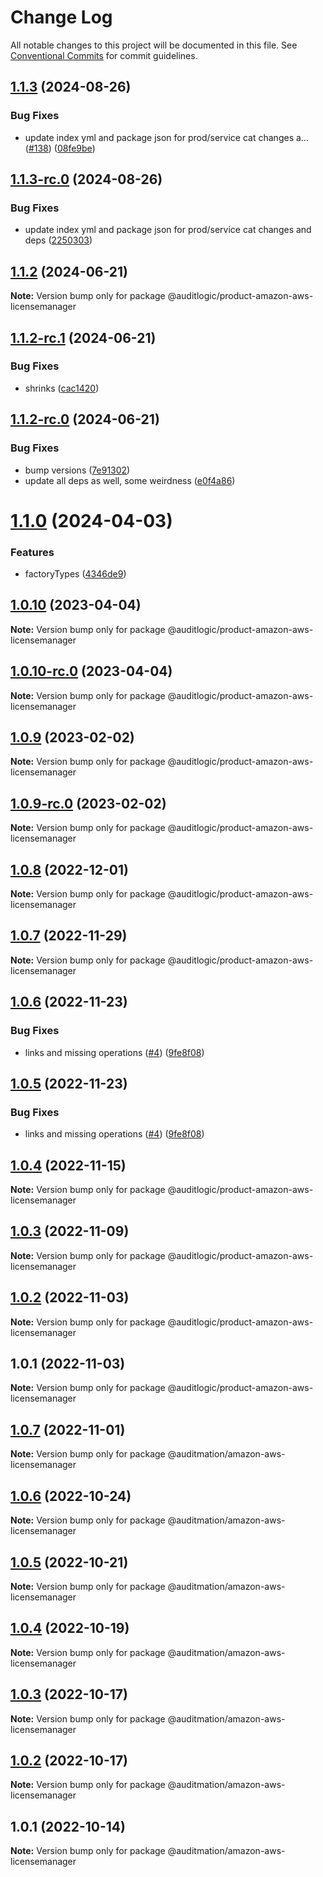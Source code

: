 # Change Log

All notable changes to this project will be documented in this file.
See [Conventional Commits](https://conventionalcommits.org) for commit guidelines.

## [1.1.3](https://github.com/auditlogic/product/compare/@auditlogic/product-amazon-aws-licensemanager@1.1.2...@auditlogic/product-amazon-aws-licensemanager@1.1.3) (2024-08-26)


### Bug Fixes

* update index yml and package json for prod/service cat changes a… ([#138](https://github.com/auditlogic/product/issues/138)) ([08fe9be](https://github.com/auditlogic/product/commit/08fe9beb1c8457462a19bc69caa02e6212d97e1a))





## [1.1.3-rc.0](https://github.com/auditlogic/product/compare/@auditlogic/product-amazon-aws-licensemanager@1.1.2...@auditlogic/product-amazon-aws-licensemanager@1.1.3-rc.0) (2024-08-26)


### Bug Fixes

* update index yml and package json for prod/service cat changes and deps ([2250303](https://github.com/auditlogic/product/commit/225030363a363608240135b7ebed386b28f01e4b))





## [1.1.2](https://github.com/auditlogic/product/compare/@auditlogic/product-amazon-aws-licensemanager@1.1.2-rc.1...@auditlogic/product-amazon-aws-licensemanager@1.1.2) (2024-06-21)

**Note:** Version bump only for package @auditlogic/product-amazon-aws-licensemanager





## [1.1.2-rc.1](https://github.com/auditlogic/product/compare/@auditlogic/product-amazon-aws-licensemanager@1.1.2-rc.0...@auditlogic/product-amazon-aws-licensemanager@1.1.2-rc.1) (2024-06-21)


### Bug Fixes

* shrinks ([cac1420](https://github.com/auditlogic/product/commit/cac14200fefcd8183ab69fe89a47bd3f70f563e9))





## [1.1.2-rc.0](https://github.com/auditlogic/product/compare/@auditlogic/product-amazon-aws-licensemanager@1.1.0...@auditlogic/product-amazon-aws-licensemanager@1.1.2-rc.0) (2024-06-21)


### Bug Fixes

* bump versions ([7e91302](https://github.com/auditlogic/product/commit/7e913023b8b312150ed7762c32fbbe616be71de5))
* update all deps as well, some weirdness ([e0f4a86](https://github.com/auditlogic/product/commit/e0f4a864714e2d3de6bbf3da014d5312fe53be2f))





# [1.1.0](https://github.com/auditlogic/product/compare/@auditlogic/product-amazon-aws-licensemanager@1.0.10...@auditlogic/product-amazon-aws-licensemanager@1.1.0) (2024-04-03)


### Features

* factoryTypes ([4346de9](https://github.com/auditlogic/product/commit/4346de92693aee892fccf725338ffc7b80ab182b))





## [1.0.10](https://github.com/auditlogic/product/compare/@auditlogic/product-amazon-aws-licensemanager@1.0.9...@auditlogic/product-amazon-aws-licensemanager@1.0.10) (2023-04-04)

**Note:** Version bump only for package @auditlogic/product-amazon-aws-licensemanager





## [1.0.10-rc.0](https://github.com/auditlogic/product/compare/@auditlogic/product-amazon-aws-licensemanager@1.0.9...@auditlogic/product-amazon-aws-licensemanager@1.0.10-rc.0) (2023-04-04)

**Note:** Version bump only for package @auditlogic/product-amazon-aws-licensemanager





## [1.0.9](https://github.com/auditlogic/product/compare/@auditlogic/product-amazon-aws-licensemanager@1.0.8...@auditlogic/product-amazon-aws-licensemanager@1.0.9) (2023-02-02)

**Note:** Version bump only for package @auditlogic/product-amazon-aws-licensemanager





## [1.0.9-rc.0](https://github.com/auditlogic/product/compare/@auditlogic/product-amazon-aws-licensemanager@1.0.8...@auditlogic/product-amazon-aws-licensemanager@1.0.9-rc.0) (2023-02-02)

**Note:** Version bump only for package @auditlogic/product-amazon-aws-licensemanager





## [1.0.8](https://github.com/auditlogic/product/compare/@auditlogic/product-amazon-aws-licensemanager@1.0.7...@auditlogic/product-amazon-aws-licensemanager@1.0.8) (2022-12-01)

**Note:** Version bump only for package @auditlogic/product-amazon-aws-licensemanager





## [1.0.7](https://github.com/auditlogic/product/compare/@auditlogic/product-amazon-aws-licensemanager@1.0.6...@auditlogic/product-amazon-aws-licensemanager@1.0.7) (2022-11-29)

**Note:** Version bump only for package @auditlogic/product-amazon-aws-licensemanager





## [1.0.6](https://github.com/auditlogic/product/compare/@auditlogic/product-amazon-aws-licensemanager@1.0.4...@auditlogic/product-amazon-aws-licensemanager@1.0.6) (2022-11-23)


### Bug Fixes

* links and missing operations ([#4](https://github.com/auditlogic/product/issues/4)) ([9fe8f08](https://github.com/auditlogic/product/commit/9fe8f08fe7c57fdb79f991ac35bd6ac2e7dcad38))





## [1.0.5](https://github.com/auditlogic/product/compare/@auditlogic/product-amazon-aws-licensemanager@1.0.4...@auditlogic/product-amazon-aws-licensemanager@1.0.5) (2022-11-23)


### Bug Fixes

* links and missing operations ([#4](https://github.com/auditlogic/product/issues/4)) ([9fe8f08](https://github.com/auditlogic/product/commit/9fe8f08fe7c57fdb79f991ac35bd6ac2e7dcad38))





## [1.0.4](https://github.com/auditlogic/product/compare/@auditlogic/product-amazon-aws-licensemanager@1.0.3...@auditlogic/product-amazon-aws-licensemanager@1.0.4) (2022-11-15)

**Note:** Version bump only for package @auditlogic/product-amazon-aws-licensemanager





## [1.0.3](https://github.com/auditlogic/product/compare/@auditlogic/product-amazon-aws-licensemanager@1.0.2...@auditlogic/product-amazon-aws-licensemanager@1.0.3) (2022-11-09)

**Note:** Version bump only for package @auditlogic/product-amazon-aws-licensemanager





## [1.0.2](https://github.com/auditlogic/product/compare/@auditlogic/product-amazon-aws-licensemanager@1.0.1...@auditlogic/product-amazon-aws-licensemanager@1.0.2) (2022-11-03)

**Note:** Version bump only for package @auditlogic/product-amazon-aws-licensemanager





## 1.0.1 (2022-11-03)

**Note:** Version bump only for package @auditlogic/product-amazon-aws-licensemanager





## [1.0.7](https://github.com/auditmation/store-content/compare/@auditmation/amazon-aws-licensemanager@1.0.6...@auditmation/amazon-aws-licensemanager@1.0.7) (2022-11-01)

**Note:** Version bump only for package @auditmation/amazon-aws-licensemanager





## [1.0.6](https://github.com/auditmation/store-content/compare/@auditmation/amazon-aws-licensemanager@1.0.5...@auditmation/amazon-aws-licensemanager@1.0.6) (2022-10-24)

**Note:** Version bump only for package @auditmation/amazon-aws-licensemanager





## [1.0.5](https://github.com/auditmation/store-content/compare/@auditmation/amazon-aws-licensemanager@1.0.4...@auditmation/amazon-aws-licensemanager@1.0.5) (2022-10-21)

**Note:** Version bump only for package @auditmation/amazon-aws-licensemanager





## [1.0.4](https://github.com/auditmation/store-content/compare/@auditmation/amazon-aws-licensemanager@1.0.3...@auditmation/amazon-aws-licensemanager@1.0.4) (2022-10-19)

**Note:** Version bump only for package @auditmation/amazon-aws-licensemanager





## [1.0.3](https://github.com/auditmation/store-content/compare/@auditmation/amazon-aws-licensemanager@1.0.2...@auditmation/amazon-aws-licensemanager@1.0.3) (2022-10-17)

**Note:** Version bump only for package @auditmation/amazon-aws-licensemanager





## [1.0.2](https://github.com/auditmation/store-content/compare/@auditmation/amazon-aws-licensemanager@1.0.1...@auditmation/amazon-aws-licensemanager@1.0.2) (2022-10-17)

**Note:** Version bump only for package @auditmation/amazon-aws-licensemanager





## 1.0.1 (2022-10-14)

**Note:** Version bump only for package @auditmation/amazon-aws-licensemanager
